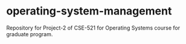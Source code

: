 # operating-system-management
Repository for Project-2 of CSE-521 for Operating Systems course for graduate program.
